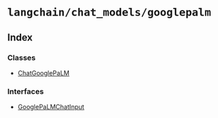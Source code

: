 `langchain/chat_models/googlepalm`
==================================

Index[](#index "Direct link to Index")
---------------------------------------

### Classes[](#classes "Direct link to Classes")

*   [ChatGooglePaLM](/docs/api/chat_models_googlepalm/classes/ChatGooglePaLM)

### Interfaces[](#interfaces "Direct link to Interfaces")

*   [GooglePaLMChatInput](/docs/api/chat_models_googlepalm/interfaces/GooglePaLMChatInput)